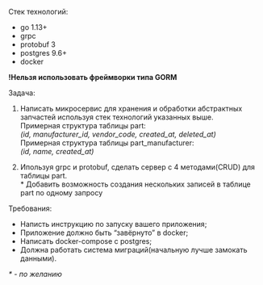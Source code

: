 Стек технологий:

- go 1.13+
- grpc
- protobuf 3
- postgres 9.6+
- docker

**!Нельзя использовать фреймворки типа GORM**

Задача:

1. Написать микросервис для хранения и обработки абстрактных запчастей используя стек технологий указанных выше.  
Примерная структура таблицы part:  
    _(id, manufacturer_id, vendor_code, created_at, deleted_at)_  
Примерная структура таблицы part_manufacturer:  
    _(id, name, created_at)_

2. Ипользуя grpc и protobuf, сделать сервер с 4 методами(CRUD) для таблицы part.  
\* Добавить возможность создания нескольких записей в таблице part по одному запросу

Требования:
- Написть инструкцию по запуску вашего приложения;
- Приложение должно быть “завёрнуто” в docker;
- Написать docker-compose с postgres;
- Должна работать система миграций(начальную лучше замокать данными).

_\* - по желанию_